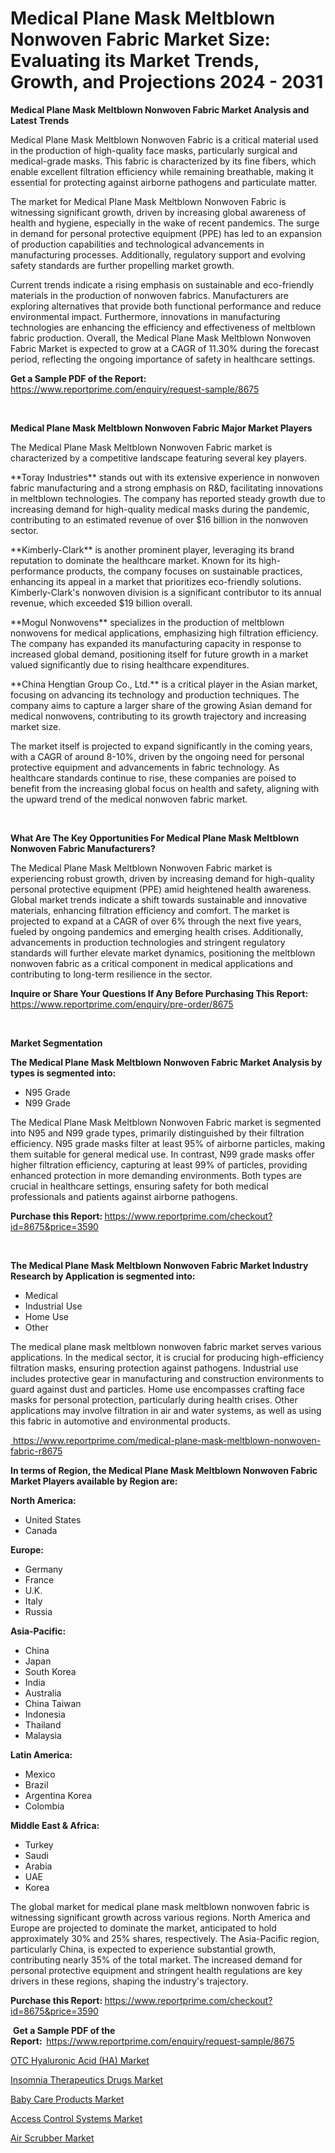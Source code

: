 <p><h1>Medical Plane Mask Meltblown Nonwoven Fabric Market Size: Evaluating its Market Trends, Growth, and Projections 2024 - 2031</h1></p><p><strong>Medical Plane Mask Meltblown Nonwoven Fabric Market Analysis and Latest Trends</strong></p>
<p><p>Medical Plane Mask Meltblown Nonwoven Fabric is a critical material used in the production of high-quality face masks, particularly surgical and medical-grade masks. This fabric is characterized by its fine fibers, which enable excellent filtration efficiency while remaining breathable, making it essential for protecting against airborne pathogens and particulate matter.</p><p>The market for Medical Plane Mask Meltblown Nonwoven Fabric is witnessing significant growth, driven by increasing global awareness of health and hygiene, especially in the wake of recent pandemics. The surge in demand for personal protective equipment (PPE) has led to an expansion of production capabilities and technological advancements in manufacturing processes. Additionally, regulatory support and evolving safety standards are further propelling market growth.</p><p>Current trends indicate a rising emphasis on sustainable and eco-friendly materials in the production of nonwoven fabrics. Manufacturers are exploring alternatives that provide both functional performance and reduce environmental impact. Furthermore, innovations in manufacturing technologies are enhancing the efficiency and effectiveness of meltblown fabric production. Overall, the Medical Plane Mask Meltblown Nonwoven Fabric Market is expected to grow at a CAGR of 11.30% during the forecast period, reflecting the ongoing importance of safety in healthcare settings.</p></p>
<p><strong>Get a Sample PDF of the Report:&nbsp;</strong> <a href="https://www.reportprime.com/enquiry/request-sample/8675">https://www.reportprime.com/enquiry/request-sample/8675</a></p>
<p>&nbsp;</p>
<p><strong>Medical Plane Mask Meltblown Nonwoven Fabric Major Market Players</strong></p>
<p><p>The Medical Plane Mask Meltblown Nonwoven Fabric market is characterized by a competitive landscape featuring several key players. </p><p>**Toray Industries** stands out with its extensive experience in nonwoven fabric manufacturing and a strong emphasis on R&D, facilitating innovations in meltblown technologies. The company has reported steady growth due to increasing demand for high-quality medical masks during the pandemic, contributing to an estimated revenue of over $16 billion in the nonwoven sector.</p><p>**Kimberly-Clark** is another prominent player, leveraging its brand reputation to dominate the healthcare market. Known for its high-performance products, the company focuses on sustainable practices, enhancing its appeal in a market that prioritizes eco-friendly solutions. Kimberly-Clark's nonwoven division is a significant contributor to its annual revenue, which exceeded $19 billion overall.</p><p>**Mogul Nonwovens** specializes in the production of meltblown nonwovens for medical applications, emphasizing high filtration efficiency. The company has expanded its manufacturing capacity in response to increased global demand, positioning itself for future growth in a market valued significantly due to rising healthcare expenditures.</p><p>**China Hengtian Group Co., Ltd.** is a critical player in the Asian market, focusing on advancing its technology and production techniques. The company aims to capture a larger share of the growing Asian demand for medical nonwovens, contributing to its growth trajectory and increasing market size.</p><p>The market itself is projected to expand significantly in the coming years, with a CAGR of around 8-10%, driven by the ongoing need for personal protective equipment and advancements in fabric technology. As healthcare standards continue to rise, these companies are poised to benefit from the increasing global focus on health and safety, aligning with the upward trend of the medical nonwoven fabric market.</p></p>
<p>&nbsp;</p>
<p><strong>What Are The Key Opportunities For Medical Plane Mask Meltblown Nonwoven Fabric Manufacturers?</strong></p>
<p><p>The Medical Plane Mask Meltblown Nonwoven Fabric market is experiencing robust growth, driven by increasing demand for high-quality personal protective equipment (PPE) amid heightened health awareness. Global market trends indicate a shift towards sustainable and innovative materials, enhancing filtration efficiency and comfort. The market is projected to expand at a CAGR of over 6% through the next five years, fueled by ongoing pandemics and emerging health crises. Additionally, advancements in production technologies and stringent regulatory standards will further elevate market dynamics, positioning the meltblown nonwoven fabric as a critical component in medical applications and contributing to long-term resilience in the sector.</p></p>
<p><strong>Inquire or Share Your Questions If Any Before Purchasing This Report:</strong> <a href="https://www.reportprime.com/enquiry/pre-order/8675">https://www.reportprime.com/enquiry/pre-order/8675</a></p>
<p>&nbsp;</p>
<p><strong>Market Segmentation</strong></p>
<p><strong>The Medical Plane Mask Meltblown Nonwoven Fabric Market Analysis by types is segmented into:</strong></p>
<p><ul><li>N95 Grade</li><li>N99 Grade</li></ul></p>
<p><p>The Medical Plane Mask Meltblown Nonwoven Fabric market is segmented into N95 and N99 grade types, primarily distinguished by their filtration efficiency. N95 grade masks filter at least 95% of airborne particles, making them suitable for general medical use. In contrast, N99 grade masks offer higher filtration efficiency, capturing at least 99% of particles, providing enhanced protection in more demanding environments. Both types are crucial in healthcare settings, ensuring safety for both medical professionals and patients against airborne pathogens.</p></p>
<p><strong>Purchase this Report:&nbsp;</strong><a href="https://www.reportprime.com/checkout?id=8675&price=3590">https://www.reportprime.com/checkout?id=8675&price=3590</a></p>
<p>&nbsp;</p>
<p><strong>The Medical Plane Mask Meltblown Nonwoven Fabric Market Industry Research by Application is segmented into:</strong></p>
<p><ul><li>Medical</li><li>Industrial Use</li><li>Home Use</li><li>Other</li></ul></p>
<p><p>The medical plane mask meltblown nonwoven fabric market serves various applications. In the medical sector, it is crucial for producing high-efficiency filtration masks, ensuring protection against pathogens. Industrial use includes protective gear in manufacturing and construction environments to guard against dust and particles. Home use encompasses crafting face masks for personal protection, particularly during health crises. Other applications may involve filtration in air and water systems, as well as using this fabric in automotive and environmental products.</p></p>
<p><a href="https://www.reportprime.com/medical-plane-mask-meltblown-nonwoven-fabric-r8675">&nbsp;https://www.reportprime.com/medical-plane-mask-meltblown-nonwoven-fabric-r8675</a></p>
<p><strong>In terms of Region, the Medical Plane Mask Meltblown Nonwoven Fabric Market Players available by Region are:</strong></p>
<p>
    <p> <strong> North America: </strong>
        <ul>
            <li>United States</li>
            <li>Canada</li>
        </ul>
        </p> 
    <p> <strong> Europe: </strong>
        <ul>
            <li>Germany</li>
            <li>France</li>
            <li>U.K.</li>
            <li>Italy</li>
            <li>Russia</li>
        </ul>
        </p> 
    <p> <strong> Asia-Pacific: </strong>
        <ul>
            <li>China</li>
            <li>Japan</li>
            <li>South Korea</li>
            <li>India</li>
            <li>Australia</li>
            <li>China Taiwan</li>
            <li>Indonesia</li>
            <li>Thailand</li>
            <li>Malaysia</li>
        </ul>
        </p> 
    <p> <strong> Latin America: </strong>
        <ul>
            <li>Mexico</li>
            <li>Brazil</li>
            <li>Argentina Korea</li>
            <li>Colombia</li>
        </ul>
        </p> 
    <p> <strong> Middle East & Africa: </strong>
        <ul>
            <li>Turkey</li>
            <li>Saudi</li>
            <li>Arabia</li>
            <li>UAE</li>
            <li>Korea</li>
        </ul>
    </p>
    </p>
<p><p>The global market for medical plane mask meltblown nonwoven fabric is witnessing significant growth across various regions. North America and Europe are projected to dominate the market, anticipated to hold approximately 30% and 25% shares, respectively. The Asia-Pacific region, particularly China, is expected to experience substantial growth, contributing nearly 35% of the total market. The increased demand for personal protective equipment and stringent health regulations are key drivers in these regions, shaping the industry's trajectory.</p></p>
<p><strong>Purchase this Report: </strong><a href="https://www.reportprime.com/checkout?id=8675&price=3590">https://www.reportprime.com/checkout?id=8675&price=3590</a></p>
<p>&nbsp;<strong>Get a Sample PDF of the Report:&nbsp;&nbsp;</strong><a href="https://www.reportprime.com/enquiry/request-sample/8675">https://www.reportprime.com/enquiry/request-sample/8675</a></p>
<p><strong></strong></p>
<p><p><a href="https://issuu.com/reportprime-2/docs/otc-hyaluronic-acid-ha-market-size-_75ae1059a22888">OTC Hyaluronic Acid (HA) Market</a></p><p><a href="https://issuu.com/reportprime-2/docs/insomnia-therapeutics-drugs-market-_ea82e2f02e1f5c">Insomnia Therapeutics Drugs Market</a></p><p><a href="https://medium.com/@eloisadavis25/in-the-baby-care-products-market-the-main-focus-is-on-keeping-costs-low-and-getting-the-most-out-ee1f4f3bd505">Baby Care Products Market</a></p><p><a href="https://www.linkedin.com/pulse/role-access-control-systems-market-applications-governmentindustrialconsumer-j3yre?trackingId=1X9TVCDSQqe%2Fn1d1FsKBhg%3D%3D">Access Control Systems Market</a></p><p><a href="https://www.linkedin.com/pulse/air-scrubber-market-forecasts-trends-impact-analysis-2024-2031-rfxie?trackingId=A18HF%2BGzT9C2bnhM4d9G0g%3D%3D">Air Scrubber Market</a></p></p>